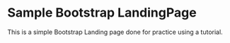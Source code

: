 # Sample Bootstrap LandingPage

This is a simple Bootstrap Landing page done for practice using a tutorial.
